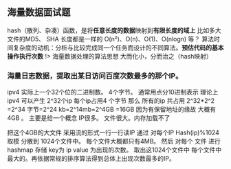 ## 海量数据面试题

hash（散列、杂凑）函数，是将**任意长度的数据**映射到**有限长度的域上**  比如多大文件的MD5、 SHA 长度都是一样的
O(n²)、O(n)、O(1)、O(nlogn) 等？
算法时间复杂度的动机：分析与比较完成同一个任务而设计的不同算法。**预估代码的基本操作执行次数**
!> 海量数据处理的算法思想 大而化小，分而治之（hash映射）

### 海量日志数据，提取出某日访问百度次数最多的那个IP。

ipv4 实际上一个32个位的二进制数。 4个字节。 通常用点分10进制表示
理论上ipv4 可以产生 2^32个ip   每个ip占用4 个字节 那么  所有的ip 共占用 2^32*2^2 =2^34 字节=2^24 kb=2^14mb=2^4GB =16GB
因为有保留地址的缘故 大概有 4GB 。 主要是给一个概念 IP很多。 文件很大。内存加载不了

把这个4GB的大文件 采用流的形式一行一行读IP  通过 对每个IP Hash(ip)%1024 取模 分散到 1024个文件中。 每个文件大概都只有4MB。
然后 对每个 文件 进行hashmap 存储  key为 ip  value 为出现的次数。  取出这1024个文件中 每个文件中最大的。再依据常规的排序算法得到总体上出现次数最多的IP。
